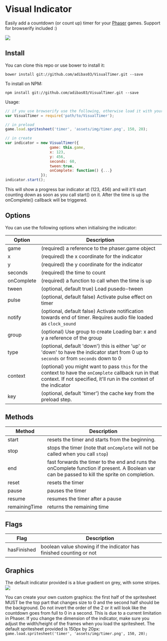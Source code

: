 # Visual Indicator

Easily add a countdown (or count up) timer for your [Phaser](http://phaser.io) games. Support for browserify included :)

![](demo.gif)

## Install

You can clone this repo or use bower to install it:
```
bower install git://github.com/adibas03/VisualTimer.git --save
```  

To install on NPM:
```
npm install git://github.com/adibas03/VisualTimer.git --save
```

Usage:
```javascript
// if you use browserify use the following, otherwise load it with your preferred method
var VisualTimer = require('path/to/VisualTimer');

// in preload
game.load.spritesheet('timer', 'assets/img/timer.png', 150, 20);

// in create
var indicator = new VisualTimer({
					game: this.game,
					x: 123,
					y: 456,
					seconds: 60,
					tween:true,
					onComplete: function() {...}
				});
indicator.start();
```

This will show a progress bar indicator at (123, 456) and will it'll start counting down as soon as you call start() on it. After the time is up the onComplete() callback will be triggered.

## Options
You can use the following options when initialising the indicator:

| Option | Description |
|--------|-------------|
| game| (required) a reference to the phaser.game object|
| x| (required) the x coordinate for the indicator|
| y| (required) the y coordinate for the indicator|
| seconds| (required) the time to count|
| onComplete| (required) a function to call when the time is up|
| tween | (optional, default true) Load pusedo-tween |
| pulse | (optional, default false) Activate pulse effect on timer |
| notify | (optional, default false) Activate notification towards end of timer. Requires audio file loaded as `clock_sound` |
| group | (optional) Use group to create Loading bar: x and y a reference of the group |
| type| (optional, default 'down') this is either 'up' or 'down' to have the indicator start from 0 up to `seconds` or from `seconds` down to 0|
| context| (optional) you might want to pass `this` for the context to have the `onComplete` callback run in that context. If not specified, it'll run in the context of the indicator|
| key| (optional, default 'timer') the cache key from the preload step.|


## Methods

| Method | Description |
|--------|-------------|
| start| resets the timer and starts from the beginning.|
| stop| stops the timer (note that `onComplete` will not be called when you call `stop`)|
| end| fast forwards the timer to the end and runs the  onComplete function if present. A Boolean var can be passed to kill the sprite on completion.|
| reset| resets the timer|
| pause| pauses the timer|
| resume| resumes the timer after a pause|
| remainingTime| returns the remaining time|


## Flags

| Flag | Description |
|--------|-------------|
| hasFinished | boolean value showing if the indicator has finished counting or not |


## Graphics
The default indicator provided is a blue gradient on grey, with some stripes.
![](assets/img/timer.png)

You can create your own custom graphics: the first half of the spritesheet MUST be the top part that changes size to 0 and the second half should be the background. Do not invert the order of the 2 or it will look like the countdown goes from full to 0 in a second.
This is due to a current limitation in Phaser.
If you change the dimension of the indicator, make sure you adjust the width/height of the frames when you load the spritesheet. The default spritesheet provided is 150px by 20px:
`game.load.spritesheet('timer', 'assets/img/timer.png', 150, 20);`
